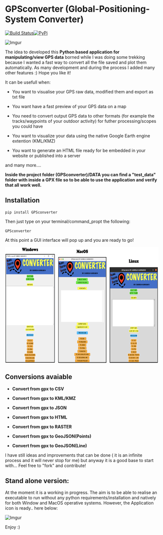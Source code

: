 # GPSconverter (Global-Positioning-System Converter)

[![Build Status](https://travis-ci.com/carmelosammarco/GPSconverter.png)](https://travis-ci.com/carmelosammarco/GPSconverter)[![PyPi](https://img.shields.io/badge/PyPi-Project-yellow.svg)](https://pypi.org/project/GPSconverter/)

![Imgur](https://i.imgur.com/jbCBPkh.png)


 The idea to developed this **Python based application for manipulating/view GPS data** borned while I was doing some trekking because I wanted a fast way to convert all the file saved and plot them automatically. As many development and during the process I added many other features :) Hope you like it! 

It can be usefull when:

- You want to visualise your GPS raw data, modified them and export as txt file

- You want have a fast preview of your GPS data on a map

- You need to convert output GPS data to other formats (for example the tracks/waypoints of your outdoor activity) for futher processing/scopes you could have

- You want to visualize your data using the native Google Earth engine extention (KML/KMZ)

- You want to generate an HTML file ready for be embedded in your website or published into a server 

and many more.... 

**Inside the project folder (GPSconverter)/DATA you can find a "test_data" folder with inside a GPX file so to be able to use the application and verify that all work well.**

## Installation

```
pip install GPSconverter
```

Then just type on your terminal/command_propt the following:

```
GPSconverter
```
At this point a GUI interface will pop up and you are ready to go! 

<p align="center">
  <img width="" height="380" src="PIC/GUIs.png">
</p>


## Conversions avaiable

- **Convert from gpx to CSV**

- **Convert from gpx to KML/KMZ**

- **Convert from gpx to JSON**

- **Convert from gpx to HTML**

- **Convert from gpx to RASTER**

- **Convert from gpx to GeoJSON(Points)**

- **Convert from gpx to GeoJSON(Line)**

I have still ideas and improvements that can be done ( it is an infinite process and it will never stop for me) but anyway it is a good base to start with... Feel free to "fork" and contribute!


## Stand alone version:

At the moment it is a working in progress. The aim is to be able to realise an executable to run without any python requirements/installation and natively for both Window and MacOS operative systems. However, the Application icon is ready.. here below:

![Imgur](https://i.imgur.com/1zIm0KGs.png)

Enjoy :)
